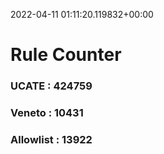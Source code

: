2022-04-11 01:11:20.119832+00:00
# Rule Counter 
 ### UCATE : 424759

 ### Veneto : 10431

 ### Allowlist : 13922